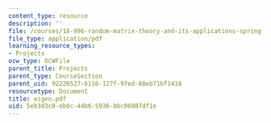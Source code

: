 ```yaml
---
content_type: resource
description: ''
file: /courses/18-996-random-matrix-theory-and-its-applications-spring-2004/5eb3d3c0eb0c44b65936bbc06087df1e_eigen.pdf
file_type: application/pdf
learning_resource_types:
- Projects
ocw_type: OCWFile
parent_title: Projects
parent_type: CourseSection
parent_uid: 92226527-6116-127f-97ed-88eb71bf1418
resourcetype: Document
title: eigen.pdf
uid: 5eb3d3c0-eb0c-44b6-5936-bbc06087df1e
---
```

